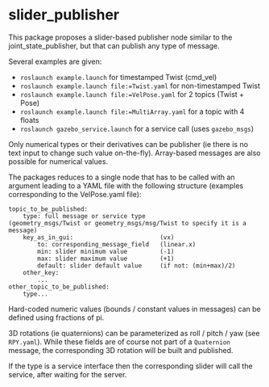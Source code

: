 # slider_publisher

This package proposes a slider-based publisher node similar to the joint_state_publisher, but that can publish any type of message.

Several examples are given:
*   `roslaunch example.launch` for timestamped Twist (cmd_vel)
*   `roslaunch example.launch file:=Twist.yaml` for non-timestamped Twist
*   `roslaunch example.launch file:=VelPose.yaml` for 2 topics (Twist + Pose)
*   `roslaunch example.launch file:=MultiArray.yaml` for a topic with 4 floats
*   `roslaunch gazebo_service.launch` for a service call (uses `gazebo_msgs`)

Only numerical types or their derivatives can be publisher (ie there is no text input to change such value on-the-fly).
Array-based messages are also possible for numerical values. 

The packages reduces to a single node that has to be called with an argument leading to a YAML file with the following structure (examples corresponding to the VelPose.yaml file):

    topic_to_be_published:  
        type: full message or service type               (geometry_msgs/Twist or geometry_msgs/msg/Twist to specify it is a message)  
        key_as_in_gui:                        (vx)  
            to: corresponding_message_field   (linear.x)  
            min: slider minimum value         (-1)  
            max: slider maximum value         (+1)  
            default: slider default value     (if not: (min+max)/2)
        other_key:  
            ...
    other_topic_to_be_published:  
        type...

Hard-coded numeric values (bounds / constant values in messages) can be defined using fractions of pi.

3D rotations (ie quaternions) can be parameterized as roll / pitch / yaw (see `RPY.yaml`). While these fields are of course not part of a `Quaternion` message, the corresponding 3D rotation will be built and published.

If the type is a service interface then the corresponding slider will call the service, after waiting for the server.
